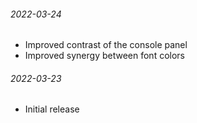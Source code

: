 ###### 2022-03-24

- Improved contrast of the console panel
- Improved synergy between font colors

###### 2022-03-23

- Initial release
